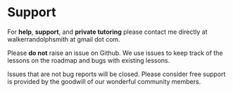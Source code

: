 # Support

For **help**, **support**, and **private tutoring** please contact me directly at walkerrandolphsmith at gmail dot com.

Please **do not** raise an issue on Github. We use issues to keep track of the lessons on the roadmap and bugs with existing lessons.

Issues that are not bug reports will be closed. Please consider free support is provided by the goodwill of our wonderful community members.

